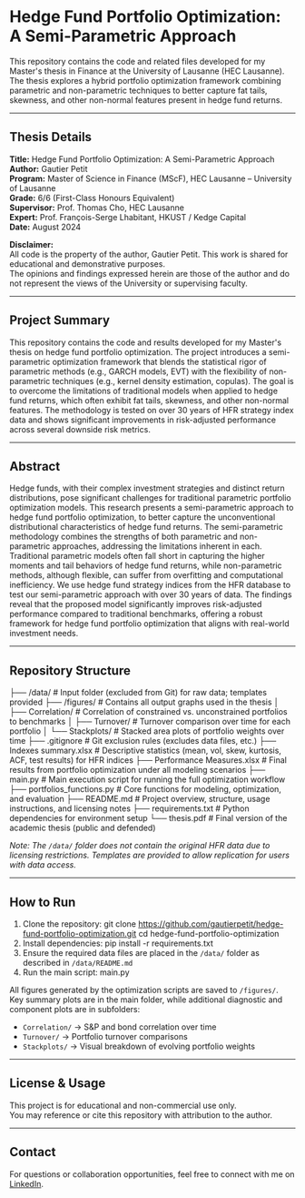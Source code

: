# Hedge Fund Portfolio Optimization: A Semi-Parametric Approach

This repository contains the code and related files developed for my Master's thesis in Finance at the University of Lausanne (HEC Lausanne).  
The thesis explores a hybrid portfolio optimization framework combining parametric and non-parametric techniques to better capture fat tails, skewness, and other non-normal features present in hedge fund returns.

---

## Thesis Details

**Title:** Hedge Fund Portfolio Optimization: A Semi-Parametric Approach  
**Author:** Gautier Petit  
**Program:** Master of Science in Finance (MScF), HEC Lausanne – University of Lausanne  
**Grade:** 6/6 (First-Class Honours Equivalent)  
**Supervisor:** Prof. Thomas Cho, HEC Lausanne  
**Expert:** Prof. François-Serge Lhabitant, HKUST / Kedge Capital  
**Date:** August 2024  

**Disclaimer:**  
All code is the property of the author, Gautier Petit. This work is shared for educational and demonstrative purposes.  
The opinions and findings expressed herein are those of the author and do not represent the views of the University or supervising faculty.

---

## Project Summary

This repository contains the code and results developed for my Master's thesis on hedge fund portfolio optimization. The project introduces a semi-parametric optimization framework that blends the statistical rigor of parametric methods (e.g., GARCH models, EVT) with the flexibility of non-parametric techniques (e.g., kernel density estimation, copulas).
The goal is to overcome the limitations of traditional models when applied to hedge fund returns, which often exhibit fat tails, skewness, and other non-normal features. The methodology is tested on over 30 years of HFR strategy index data and shows significant improvements in risk-adjusted performance across several downside risk metrics.

---

## Abstract

Hedge funds, with their complex investment strategies and distinct return distributions, pose significant challenges for traditional parametric portfolio optimization models. This research presents a semi-parametric approach to hedge fund portfolio optimization, to better capture the unconventional distributional characteristics of hedge fund returns. The semi-parametric methodology combines the strengths of both parametric and non-parametric approaches, addressing the limitations inherent in each. Traditional parametric models often fall short in capturing the higher moments and tail behaviors of hedge fund returns, while non-parametric methods, although flexible, can suffer from overfitting and computational inefficiency. We use hedge fund strategy indices from the HFR database to test our semi-parametric approach with
over 30 years of data. The findings reveal that the proposed model significantly improves risk-adjusted performance compared to traditional benchmarks, offering a robust framework for hedge fund portfolio optimization that aligns with real-world investment needs.

---

## Repository Structure

├── /data/ # Input folder (excluded from Git) for raw data; templates provided
├── /figures/ # Contains all output graphs used in the thesis
│ ├── Correlation/ # Correlation of constrained vs. unconstrained portfolios to benchmarks
│ ├── Turnover/ # Turnover comparison over time for each portfolio
│ └── Stackplots/ # Stacked area plots of portfolio weights over time
├── .gitignore # Git exclusion rules (excludes data files, etc.)
├── Indexes summary.xlsx # Descriptive statistics (mean, vol, skew, kurtosis, ACF, test results) for HFR indices
├── Performance Measures.xlsx # Final results from portfolio optimization under all modeling scenarios
├── main.py # Main execution script for running the full optimization workflow
├── portfolios_functions.py # Core functions for modeling, optimization, and evaluation
├── README.md # Project overview, structure, usage instructions, and licensing notes
├── requirements.txt # Python dependencies for environment setup
└── thesis.pdf # Final version of the academic thesis (public and defended)

*Note: The `/data/` folder does not contain the original HFR data due to licensing restrictions. Templates are provided to allow replication for users with data access.*

---

## How to Run

1. Clone the repository:
   git clone https://github.com/gautierpetit/hedge-fund-portfolio-optimization.git
   cd hedge-fund-portfolio-optimization
2. Install dependencies:
   pip install -r requirements.txt
3. Ensure the required data files are placed in the `/data/` folder as described in `/data/README.md`
4. Run the main script:
   main.py

All figures generated by the optimization scripts are saved to `/figures/`.  
Key summary plots are in the main folder, while additional diagnostic and component plots are in subfolders:
- `Correlation/` → S&P and bond correlation over time
- `Turnover/` → Portfolio turnover comparisons
- `Stackplots/` → Visual breakdown of evolving portfolio weights

---

## License & Usage

This project is for educational and non-commercial use only.  
You may reference or cite this repository with attribution to the author.

---

## Contact

For questions or collaboration opportunities, feel free to connect with me on [LinkedIn](https://www.linkedin.com/in/gautierpetitch/).

